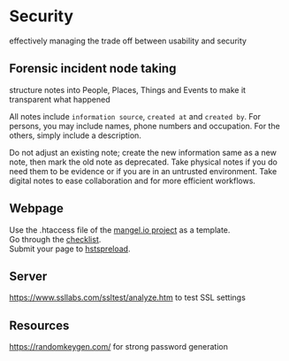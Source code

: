 # Security

effectively managing the trade off between usability and security

## Forensic incident node taking

structure notes into People, Places, Things and Events to make it transparent what happened

All notes include `information source`, `created at` and `created by`. For persons, you may include names, phone numbers and occupation. For the others, simply include a description.

Do not adjust an existing note; create the new information same as a new note, then mark the old note as deprecated. Take physical notes if you do need them to be evidence or if you are in an untrusted environment. Take digital notes to ease collaboration and for more efficient workflows.

## Webpage

Use the .htaccess file of the [mangel.io project](https://github.com/mangelio/web/blob/master/public/.htaccess) as a template.  
Go through the [checklist](https://gist.github.com/famoser/ff89bc491e923fa959e27c5a049f2c54).  
Submit your page to [hstspreload](https://hstspreload.org/).

## Server

https://www.ssllabs.com/ssltest/analyze.htm to test SSL settings

## Resources

https://randomkeygen.com/ for strong password generation  
